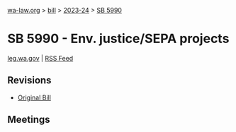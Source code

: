 [wa-law.org](/) > [bill](/bill/) > [2023-24](/bill/2023-24/) > [SB 5990](/bill/2023-24/sb/5990/)

# SB 5990 - Env. justice/SEPA projects
[leg.wa.gov](https://app.leg.wa.gov/billsummary?BillNumber=5990&Year=2023&Initiative=false) | [RSS Feed](./rss.xml)

## Revisions
* [Original Bill](1/)

## Meetings